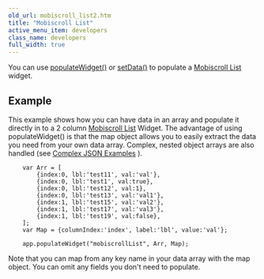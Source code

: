 ```yaml
---
old_url: mobiscroll_list2.htm
title: "Mobiscroll List"
active_menu_item: developers
class_name: developers
full_width: true
---
```



You can use [populateWidget()](/developers/documentation/scripting-apis/client-api/widget-data-state-manipulation/populatewidget/) or [setData()](/developers/documentation/scripting-apis/client-api/widget-data-state-manipulation/setdata) to populate a [Mobiscroll List](/developers/documentation/product-guide/widget-properties-events/mobile/mobiscroll-list) widget.

## Example

This example shows how you can have data in an array and populate it directly in to a 2 column [Mobiscroll List](/developers/documentation/product-guide/widget-properties-events/mobile/mobiscroll-list) Widget. The advantage of using populateWidget() is that the map object allows you to easily extract the data you need from your own data array. Complex, nested object arrays are also handled (see [Complex JSON Examples](/developers/documentation/scripting-apis/client-api/widget-data-state-manipulation/populatewidget/complex-json-example) ).

        var Arr = [
            {index:0, lbl:'test11', val:'val'},
            {index:0, lbl:'test1', val:true},
            {index:0, lbl:'test12', val:1},
            {index:0, lbl:'test13', val:'val1'},
            {index:1, lbl:'test15', val:'val2'},
            {index:1, lbl:'test17', val:'val3'},
            {index:1, lbl:'test19', val:false},
        ];
        var Map = {columnIndex:'index', label:'lbl', value:'val'};
     
        app.populateWidget("mobiscrollList", Arr, Map);
     
   

Note that you can map from any key name in your data array with the map object. You can omit any fields you don't need to populate.

